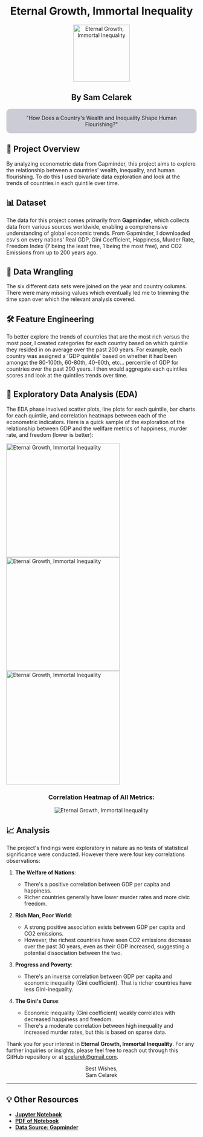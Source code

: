 <div align="center">

<h1>Eternal Growth, Immortal Inequality</h1>
<img src="https://github.com/scelarek/scelarek.github.io/blob/master/images/Logo%20for%20Economics.png" title="Eternal Growth, Immortal Inequality" alt="Eternal Growth, Immortal Inequality" width="150" height="150"> 

<br>
<h2><strong>By Sam Celarek</strong></h2>
</div>

<div align="center" style="background-color: #CCCCD6; padding: 15px; border-radius: 10px;">
"How Does a Country's Wealth and Inequality Shape Human Flourishing?"
</div>

## 🎯 Project Overview

By analyzing econometric data from Gapminder, this project aims to explore the relationship between a countries' wealth, inequality, and human flourishing. To do this I used bivariate data exploration and look at the trends of countries in each quintile over time. 

## 📊 Dataset
The data for this project comes primarily from **Gapminder**, which collects data from various sources worldwide, enabling a comprehensive understanding of global economic trends.  From Gapminder, I downloaded csv's on every nations' Real GDP, Gini Coefficient, Happiness, Murder Rate, Freedom Index (7 being the least free, 1 being the most free), and CO2 Emissions from up to 200 years ago. 

## 🧹 Data Wrangling
The six different data sets were joined on the year and country columns. There were many missing values which eventually led me to trimming the time span over which the relevant analysis covered. 

## 🛠️ Feature Engineering
To better explore the trends of countries that are the most rich versus the most poor, I created categories for each country based on which quintile they resided in on average over the past 200 years. For example, each country was assigned a 'GDP quintile' based on whether it had been amongst the 80-100th, 60-80th, 40-60th, etc... percentile of GDP for countries over the past 200 years. I then would aggregate each quintiles scores and look at the quintiles trends over time. 

## 📶 Exploratory Data Analysis (EDA)
The EDA phase involved scatter plots, line plots for each quintile, bar charts for each quintile, and correlation heatmaps between each of the econometric indicators. Here is a quick sample of the exploration of the relationship between GDP and the wellfare metrics of happiness, murder rate, and freedom (lower is better):

<div>

   <img src="https://github.com/scelarek/scelarek.github.io/assets/115444760/fd4a32e8-dc95-4ef7-8da4-7b4281c3ab07" title="Eternal Growth, Immortal Inequality" alt="Eternal Growth, Immortal Inequality" width="300" height="300">  

   <img src="https://github.com/scelarek/scelarek.github.io/assets/115444760/904306d0-6107-4433-ac77-fe3e84b58525" title="Eternal Growth, Immortal Inequality" alt="Eternal Growth, Immortal Inequality" width="300" height="300"> 
   <img src="https://github.com/scelarek/scelarek.github.io/assets/115444760/e420d2f5-0201-4c9f-b216-a24c134f7a10" title="Eternal Growth, Immortal Inequality" alt="Eternal Growth, Immortal Inequality" width="300" height="300"> 
     
</div>

<div align="center">

   <h3> Correlation Heatmap of All Metrics: </h3>
   <img src="https://github.com/scelarek/Eternal-Growth-Immortal-Inequality/assets/115444760/7b9e9130-2bfa-41ad-8a9a-9d51123e77df" title="Eternal Growth, Immortal Inequality" alt="Eternal Growth, Immortal Inequality"> 

</div>

## 📈 Analysis
The project's findings were exploratory in nature as no tests of statistical significance were conducted. However there were four key correlations observations: 

1. **The Welfare of Nations**:
   - There's a positive correlation between GDP per capita and happiness.
   - Richer countries generally have lower murder rates and more civic freedom.

2. **Rich Man, Poor World**:
   - A strong positive association exists between GDP per capita and CO2 emissions.
   - However, the richest countries have seen CO2 emissions decrease over the past 30 years, even as their GDP increased, suggesting a potential dissociation between the two.

3. **Progress and Poverty**:
   - There's an inverse correlation between GDP per capita and economic inequality (Gini coefficient). That is richer countries have less Gini-inequality. 

4. **The Gini's Curse**:
   - Economic inequality (Gini coefficient) weakly correlates with decreased happiness and freedom.
   - There's a moderate correlation between high inequality and increased murder rates, but this is based on sparse data.

Thank you for your interest in **Eternal Growth, Immortal Inequality**. For any further inquiries or insights, please feel free to reach out through this GitHub repository or at scelarek@gmail.com.

<div align="center">

Best Wishes, <br>
Sam Celarek

</div>

---

## 💡 Other Resources

- **[Jupyter Notebook](/eternal_growth_immortal_inequality.ipynb)**
- **[PDF of Notebook](/Sam_Celarek_eternal_growth_immortal_inequality.pdf)**
- **[Data Source: Gapminder](https://www.gapminder.org)**
